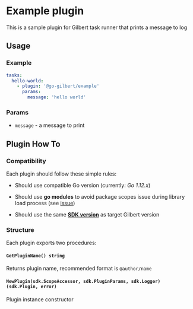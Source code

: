 # Example plugin

This is a sample plugin for Gilbert task runner that prints a message to log


## Usage

### Example

```yaml
tasks:
  hello-world:
    - plugin: '@go-gilbert/example'
      params:
        message: 'hello world'
```

### Params

* `message` - a message to print

## Plugin How To

### Compatibility

Each plugin should follow these simple rules:

* Should use compatible Go version (currently: *Go 1.12.x*)

* Should use **go modules** to avoid package scopes issue during library load process (see [issue](https://github.com/golang/go/issues/30838))

* Should use the same [**SDK version**](https://github.com/go-gilbert/gilbert-sdk) as target Gilbert version

### Structure

Each plugin exports two procedures:


#### `GetPluginName() string`

Returns plugin name, recommended format is `@author/name`

#### `NewPlugin(sdk.ScopeAccessor, sdk.PluginParams, sdk.Logger) (sdk.Plugin, error)`

Plugin instance constructor